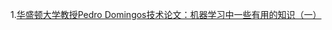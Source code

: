 1.[华盛顿大学教授Pedro Domingos技术论文：机器学习中一些有用的知识（一）](https://yq.aliyun.com/articles/581723?utm_content=m_46368)





